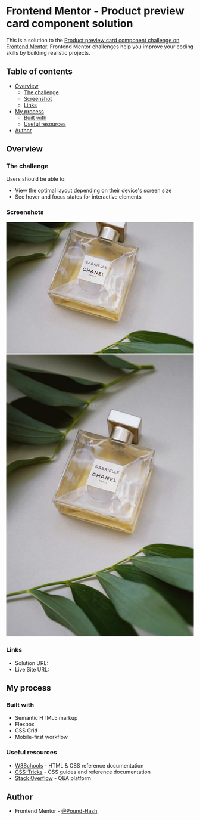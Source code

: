 # Frontend Mentor - Product preview card component solution

This is a solution to the [Product preview card component challenge on Frontend Mentor](https://www.frontendmentor.io/challenges/product-preview-card-component-GO7UmttRfa). Frontend Mentor challenges help you improve your coding skills by building realistic projects. 

## Table of contents

- [Overview](#overview)
  - [The challenge](#the-challenge)
  - [Screenshot](#screenshot)
  - [Links](#links)
- [My process](#my-process)
  - [Built with](#built-with)
  - [Useful resources](#useful-resources)
- [Author](#author)

## Overview

### The challenge

Users should be able to:

- View the optimal layout depending on their device's screen size
- See hover and focus states for interactive elements

### Screenshots

![mobile](./images/image-product-mobile.jpg)
![desktop](./images/image-product-desktop.jpg)

### Links

- Solution URL: [](https://github.com/Pound-Hash/product-preview-card-component-main)
- Live Site URL: [](https://eloquent-puppy-dfa028.netlify.app/)

## My process

### Built with

- Semantic HTML5 markup
- Flexbox
- CSS Grid
- Mobile-first workflow

### Useful resources

- [W3Schools](https://www.w3schools.com) - HTML & CSS reference documentation
- [CSS-Tricks](https://css-tricks.com) - CSS guides and reference documentation
- [Stack Overflow](https://stackoverflow.com) - Q&A platform


## Author

- Frontend Mentor - [@Pound-Hash](https://www.frontendmentor.io/profile/Pound-Hash)

